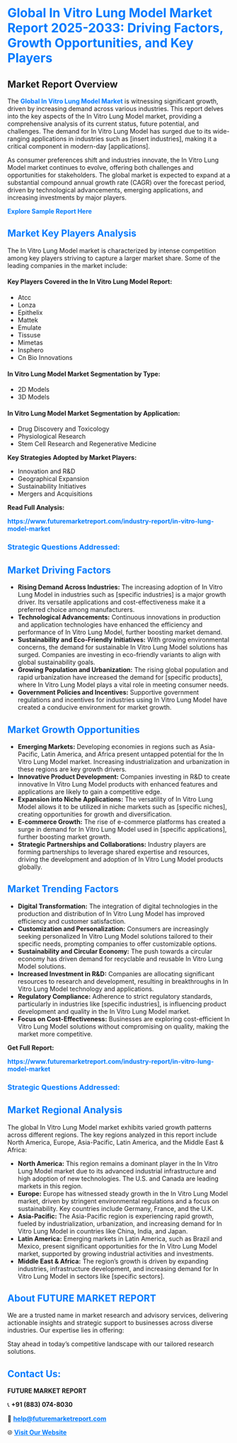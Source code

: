 <h1 style="color: #007BFF;">Global In Vitro Lung Model Market Report 2025-2033: Driving Factors, Growth Opportunities, and Key Players</h1>

<section id="overview">
<h2>Market Report Overview</h2>
<p>The <a href="https://www.futuremarketreport.com/industry-report/in-vitro-lung-model-market" style="color: #007BFF; text-decoration: none;"><strong>Global In Vitro Lung Model Market</strong></a> is witnessing significant growth, driven by increasing demand across various industries. This report delves into the key aspects of the In Vitro Lung Model market, providing a comprehensive analysis of its current status, future potential, and challenges. The demand for In Vitro Lung Model has surged due to its wide-ranging applications in industries such as [insert industries], making it a critical component in modern-day [applications].</p>
<p>As consumer preferences shift and industries innovate, the In Vitro Lung Model market continues to evolve, offering both challenges and opportunities for stakeholders. The global market is expected to expand at a substantial compound annual growth rate (CAGR) over the forecast period, driven by technological advancements, emerging applications, and increasing investments by major players.</p>
</section>

<section id="overview">
<p><a href="https://www.futuremarketreport.com/request-sample/reportId=87834" style="color: #007BFF; text-decoration: none;"><strong>Explore Sample Report Here</strong></a></p>
</section>

<section id="key-players">
<h2 style="color: #007BFF;">Market Key Players Analysis</h2>
<p>The In Vitro Lung Model market is characterized by intense competition among key players striving to capture a larger market share. Some of the leading companies in the market include:</p>
<h4>Key Players Covered in the In Vitro Lung Model Report:</h4>
<ul><li>Atcc</li><li>Lonza</li><li>Epithelix</li><li>Mattek</li><li>Emulate</li><li>Tissuse</li><li>Mimetas</li><li>Insphero</li><li>Cn Bio Innovations</li></ul>
<h4>In Vitro Lung Model Market Segmentation by Type:</h4>
<ul><li>2D Models</li><li>3D Models</li></ul>

<h4>In Vitro Lung Model Market Segmentation by Application:</h4>
<ul><li>Drug Discovery and Toxicology</li><li>Physiological Research</li><li>Stem Cell Research and Regenerative Medicine</li></ul>
<p><strong>Key Strategies Adopted by Market Players:</strong></p>
<ul>
<li>Innovation and R&D</li>
<li>Geographical Expansion</li>
<li>Sustainability Initiatives</li>
<li>Mergers and Acquisitions</li>
</ul>
</section>

<section>
<p><strong>Read Full Analysis: </strong></p><a href="https://www.futuremarketreport.com/industry-report/in-vitro-lung-model-market" style="color: #007BFF; text-decoration: none;"><strong>https://www.futuremarketreport.com/industry-report/in-vitro-lung-model-market</strong></a>
<h3 style="color: #007BFF;">Strategic Questions Addressed:</h3>
</section>

<section id="driving-factors">
<h2 style="color: #007BFF;">Market Driving Factors</h2>
<ul>
<li><strong>Rising Demand Across Industries:</strong> The increasing adoption of In Vitro Lung Model in industries such as [specific industries] is a major growth driver. Its versatile applications and cost-effectiveness make it a preferred choice among manufacturers.</li>
<li><strong>Technological Advancements:</strong> Continuous innovations in production and application technologies have enhanced the efficiency and performance of In Vitro Lung Model, further boosting market demand.</li>
<li><strong>Sustainability and Eco-Friendly Initiatives:</strong> With growing environmental concerns, the demand for sustainable In Vitro Lung Model solutions has surged. Companies are investing in eco-friendly variants to align with global sustainability goals.</li>
<li><strong>Growing Population and Urbanization:</strong> The rising global population and rapid urbanization have increased the demand for [specific products], where In Vitro Lung Model plays a vital role in meeting consumer needs.</li>
<li><strong>Government Policies and Incentives:</strong> Supportive government regulations and incentives for industries using In Vitro Lung Model have created a conducive environment for market growth.</li>
</ul>
</section>

<section id="growth-opportunities">
<h2 style="color: #007BFF;">Market Growth Opportunities</h2>
<ul>
<li><strong>Emerging Markets:</strong> Developing economies in regions such as Asia-Pacific, Latin America, and Africa present untapped potential for the In Vitro Lung Model market. Increasing industrialization and urbanization in these regions are key growth drivers.</li>
<li><strong>Innovative Product Development:</strong> Companies investing in R&D to create innovative In Vitro Lung Model products with enhanced features and applications are likely to gain a competitive edge.</li>
<li><strong>Expansion into Niche Applications:</strong> The versatility of In Vitro Lung Model allows it to be utilized in niche markets such as [specific niches], creating opportunities for growth and diversification.</li>
<li><strong>E-commerce Growth:</strong> The rise of e-commerce platforms has created a surge in demand for In Vitro Lung Model used in [specific applications], further boosting market growth.</li>
<li><strong>Strategic Partnerships and Collaborations:</strong> Industry players are forming partnerships to leverage shared expertise and resources, driving the development and adoption of In Vitro Lung Model products globally.</li>
</ul>
</section>

<section id="trending-factors">
<h2 style="color: #007BFF;">Market Trending Factors</h2>
<ul>
<li><strong>Digital Transformation:</strong> The integration of digital technologies in the production and distribution of In Vitro Lung Model has improved efficiency and customer satisfaction.</li>
<li><strong>Customization and Personalization:</strong> Consumers are increasingly seeking personalized In Vitro Lung Model solutions tailored to their specific needs, prompting companies to offer customizable options.</li>
<li><strong>Sustainability and Circular Economy:</strong> The push towards a circular economy has driven demand for recyclable and reusable In Vitro Lung Model solutions.</li>
<li><strong>Increased Investment in R&D:</strong> Companies are allocating significant resources to research and development, resulting in breakthroughs in In Vitro Lung Model technology and applications.</li>
<li><strong>Regulatory Compliance:</strong> Adherence to strict regulatory standards, particularly in industries like [specific industries], is influencing product development and quality in the In Vitro Lung Model market.</li>
<li><strong>Focus on Cost-Effectiveness:</strong> Businesses are exploring cost-efficient In Vitro Lung Model solutions without compromising on quality, making the market more competitive.</li>
</ul>
</section>

<section>
<p><strong>Get Full Report: </strong></p><a href="https://www.futuremarketreport.com/industry-report/in-vitro-lung-model-market" style="color: #007BFF; text-decoration: none;"><strong>https://www.futuremarketreport.com/industry-report/in-vitro-lung-model-market</strong></a>
<h3 style="color: #007BFF;">Strategic Questions Addressed:</h3>
</section>


<section id="regional-analysis">
<h2 style="color: #007BFF;">Market Regional Analysis</h2>
<p>The global In Vitro Lung Model market exhibits varied growth patterns across different regions. The key regions analyzed in this report include North America, Europe, Asia-Pacific, Latin America, and the Middle East & Africa:</p>
<ul>
<li><strong>North America:</strong> This region remains a dominant player in the In Vitro Lung Model market due to its advanced industrial infrastructure and high adoption of new technologies. The U.S. and Canada are leading markets in this region.</li>
<li><strong>Europe:</strong> Europe has witnessed steady growth in the In Vitro Lung Model market, driven by stringent environmental regulations and a focus on sustainability. Key countries include Germany, France, and the U.K.</li>
<li><strong>Asia-Pacific:</strong> The Asia-Pacific region is experiencing rapid growth, fueled by industrialization, urbanization, and increasing demand for In Vitro Lung Model in countries like China, India, and Japan.</li>
<li><strong>Latin America:</strong> Emerging markets in Latin America, such as Brazil and Mexico, present significant opportunities for the In Vitro Lung Model market, supported by growing industrial activities and investments.</li>
<li><strong>Middle East & Africa:</strong> The region’s growth is driven by expanding industries, infrastructure development, and increasing demand for In Vitro Lung Model in sectors like [specific sectors].</li>
</ul>
</section>

<footer>
<h2 style="color: #007BFF;">About FUTURE MARKET REPORT</h2>
<p>We are a trusted name in market research and advisory services, delivering actionable insights and strategic support to businesses across diverse industries. Our expertise lies in offering:</p>

<p>Stay ahead in today’s competitive landscape with our tailored research solutions.</p>

<h2 style="color: #007BFF;">Contact Us:</h2>
<p><strong>FUTURE MARKET REPORT</strong></p>
<p>📞 <strong>+91 (883) 074-8030</strong></p>
<p>📧 <strong><a href="mailto:help@futuremarketreport.com" style="color: #007BFF;">help@futuremarketreport.com</a></strong></p>
<p>🌐 <strong><a href="https://www.futuremarketreport.com/" style="color: #007BFF;">Visit Our Website</a></strong></p>
</footer>
